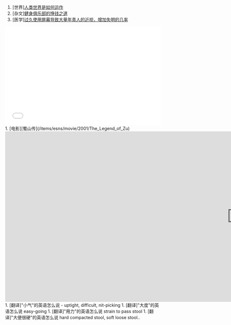 1. [世界][人类世界是如何运作](/navs/play/world)
1. [杂文][健身俱乐部的挣钱之道](/items/esns/read/misc/2)
1. [医学][过久使用屏幕导致大量年青人的近视，增加失明的几率](/items/esns/read/medicine/2)
<iframe height="320" style="width: 100%;" scrolling="no" title="3d wave particles" src="//codepen.io/vunlin-the-reactor/embed/mgrXEw/?height=320&theme-id=0&default-tab=result" frameborder="no" allowtransparency="true" allowfullscreen="true"></iframe>
1. [电影][蜀山传](/items/esns/movie/2001/The_Legend_of_Zu)
<div class="videoWrapper">
	<iframe width="1519" height="554" src="https://www.youtube.com/embed/okaysVWEn-s" frameborder="0" allow="accelerometer; autoplay; encrypted-media; gyroscope; picture-in-picture" allowfullscreen></iframe>
</div>
1. [翻译]"小气"的英语怎么说 - uptight, difficult, nit-picking
1. [翻译]"大度"的英语怎么说 easy-going
1. [翻译]"用力"的英语怎么说 strain to pass stool
1. [翻译]"大便很硬"的英语怎么说 hard compacted stool, soft loose stool.. 

<!-- use front page as only place for comment for now -->

<!-- find essence in all things -->